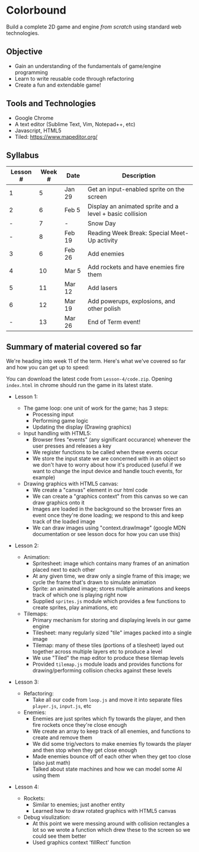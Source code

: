 # Colorbound
Build a complete 2D game and engine _from scratch_ using standard web technologies.

## Objective
* Gain an understanding of the fundamentals of game/engine programming
* Learn to write reusable code through refactoring
* Create a fun and extendable game!

## Tools and Technologies
* Google Chrome
* A text editor (Sublime Text, Vim, Notepad++, etc)
* Javascript, HTML5
* Tiled: https://www.mapeditor.org/

## Syllabus
| Lesson # | Week # | Date          | Description                                           |
| -------- | ------ | ------------- | ------------------------------------------------------|
| 1        | 5      | Jan 29 | Get an input-enabled sprite on the screen |
| 2        | 6      | Feb 5 | Display an animated sprite and a level + basic collision |
| -        | 7      | - | Snow Day |
| -        | 8      | Feb 19 | Reading Week Break: Special Meet-Up activity |
| 3        | 6      | Feb 26 | Add enemies |
| 4        | 10     | Mar 5 | Add rockets and have enemies fire them |
| 5        | 11     | Mar 12 | Add lasers |
| 6        | 12     | Mar 19 | Add powerups, explosions, and other polish |
| -        | 13     | Mar 26 | End of Term event! |

## Summary of material covered so far
We're heading into week 11 of the term. Here's what we've covered so far and how you can get up to speed:

You can download the latest code from `Lesson-4/code.zip`. Opening `index.html` in chrome should run the game in its latest state.

* Lesson 1:
    - The game loop: one unit of work for the game; has 3 steps:
        * Processing input
        * Performing game logic
        * Updating the display (Drawing graphics)
    - Input handling with HTML5:
        * Browser fires "events" (any significant occurance) whenever the user presses and releases a key
        * We register functions to be called when these events occur
        * We store the input state we are concerned with in an object so we don't have to worry about how it's produced (useful if we want to change the input device and handle touch events, for example)
    - Drawing graphics with HTML5 canvas:
        * We create a "canvas" element in our html code
        * We can create a "graphics context" from this canvas so we can draw graphics onto it
        * Images are loaded in the background so the browser fires an event once they're done loading; we respond to this and keep track of the loaded image
        * We can draw images using "context.drawImage" (google MDN documentation or see lesson docs for how you can use this)

* Lesson 2:
    - Animation:
        * Spritesheet: image which contains many frames of an animation placed next to each other
        * At any given time, we draw only a single frame of this image; we cycle the frame that's drawn to simulate animation
        * Sprite: an animated image; stores multiple animations and keeps track of which one is playing right now
        * Supplied `sprites.js` module which provides a few functions to create sprites, play animations, etc
    - Tilemaps:
        * Primary mechanism for storing and displaying levels in our game engine
        * Tilesheet: many regularly sized "tile" images packed into a single image
        * Tilemap: many of these tiles (portions of a tilesheet) layed out together across multiple layers etc to produce a level
        * We use "Tiled" the map editor to produce these tilemap levels
        * Provided `tilemap.js` module loads and provides functions for drawing/performing collision checks against these levels

* Lesson 3:
    - Refactoring:
        * Take all our code from `loop.js` and move it into separate files `player.js`, `input.js`, etc
    - Enemies:
        * Enemies are just sprites which fly towards the player, and then fire rockets once they're close enough
        * We create an array to keep track of all enemies, and functions to create and remove them
        * We did some trig/vectors to make enemies fly towards the player and then stop when they get close enough
        * Made enemies bounce off of each other when they get too close (also just math)
        * Talked about state machines and how we can model some AI using them

* Lesson 4:
    - Rockets:
        * Similar to enemies; just another entity
        * Learned how to draw rotated graphics with HTML5 canvas
    - Debug visulization:
        * At this point we were messing around with collision rectangles a lot so we wrote a function which drew these to the screen so we could see them better
        * Used graphics context 'fillRect' function
